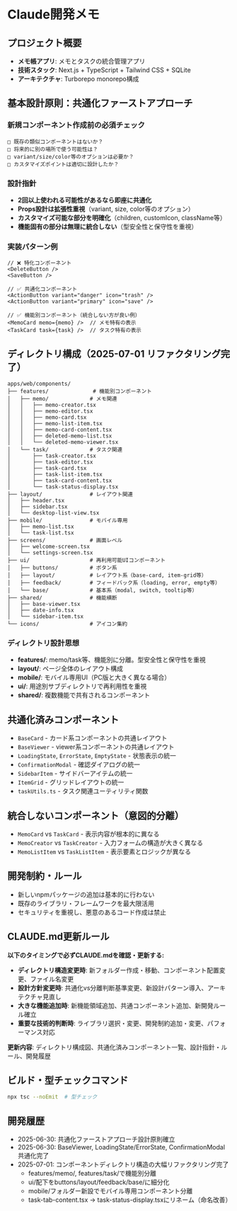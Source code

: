 # Claude開発メモ

## プロジェクト概要
- **メモ帳アプリ**: メモとタスクの統合管理アプリ
- **技術スタック**: Next.js + TypeScript + Tailwind CSS + SQLite
- **アーキテクチャ**: Turborepo monorepo構成

## 基本設計原則：共通化ファーストアプローチ

### 新規コンポーネント作成前の必須チェック
```
□ 既存の類似コンポーネントはないか？
□ 将来的に別の場所で使う可能性は？  
□ variant/size/color等のオプションは必要か？
□ カスタマイズポイントは適切に設計したか？
```

### 設計指針
- **2回以上使われる可能性があるなら即座に共通化**
- **Props設計は拡張性重視**（variant, size, color等のオプション）
- **カスタマイズ可能な部分を明確化**（children, customIcon, className等）
- **機能固有の部分は無理に統合しない**（型安全性と保守性を重視）

### 実装パターン例
```tsx
// ❌ 特化コンポーネント
<DeleteButton />
<SaveButton />

// ✅ 共通化コンポーネント  
<ActionButton variant="danger" icon="trash" />
<ActionButton variant="primary" icon="save" />

// ✅ 機能別コンポーネント（統合しない方が良い例）
<MemoCard memo={memo} />  // メモ特有の表示
<TaskCard task={task} />  // タスク特有の表示
```

## ディレクトリ構成（2025-07-01 リファクタリング完了）

```
apps/web/components/
├── features/              # 機能別コンポーネント
│   ├── memo/             # メモ関連
│   │   ├── memo-creator.tsx
│   │   ├── memo-editor.tsx
│   │   ├── memo-card.tsx
│   │   ├── memo-list-item.tsx
│   │   ├── memo-card-content.tsx
│   │   ├── deleted-memo-list.tsx
│   │   └── deleted-memo-viewer.tsx
│   └── task/             # タスク関連
│       ├── task-creator.tsx
│       ├── task-editor.tsx
│       ├── task-card.tsx
│       ├── task-list-item.tsx
│       ├── task-card-content.tsx
│       └── task-status-display.tsx
├── layout/               # レイアウト関連
│   ├── header.tsx
│   ├── sidebar.tsx
│   └── desktop-list-view.tsx
├── mobile/               # モバイル専用
│   ├── memo-list.tsx
│   └── task-list.tsx
├── screens/              # 画面レベル
│   ├── welcome-screen.tsx
│   └── settings-screen.tsx
├── ui/                   # 再利用可能UIコンポーネント
│   ├── buttons/          # ボタン系
│   ├── layout/           # レイアウト系（base-card, item-grid等）
│   ├── feedback/         # フィードバック系（loading, error, empty等）
│   └── base/             # 基本系（modal, switch, tooltip等）
├── shared/               # 機能横断
│   ├── base-viewer.tsx
│   ├── date-info.tsx
│   └── sidebar-item.tsx
└── icons/                # アイコン集約
```

### ディレクトリ設計思想
- **features/**: memo/task等、機能別に分離。型安全性と保守性を重視
- **layout/**: ページ全体のレイアウト構成
- **mobile/**: モバイル専用UI（PC版と大きく異なる場合）
- **ui/**: 用途別サブディレクトリで再利用性を重視
- **shared/**: 複数機能で共有されるコンポーネント

## 共通化済みコンポーネント
- `BaseCard` - カード系コンポーネントの共通レイアウト
- `BaseViewer` - viewer系コンポーネントの共通レイアウト
- `LoadingState`, `ErrorState`, `EmptyState` - 状態表示の統一
- `ConfirmationModal` - 確認ダイアログの統一
- `SidebarItem` - サイドバーアイテムの統一
- `ItemGrid` - グリッドレイアウトの統一
- `taskUtils.ts` - タスク関連ユーティリティ関数

## 統合しないコンポーネント（意図的分離）
- `MemoCard` vs `TaskCard` - 表示内容が根本的に異なる
- `MemoCreator` vs `TaskCreator` - 入力フォームの構造が大きく異なる
- `MemoListItem` vs `TaskListItem` - 表示要素とロジックが異なる

## 開発制約・ルール
- 新しいnpmパッケージの追加は基本的に行わない
- 既存のライブラリ・フレームワークを最大限活用
- セキュリティを重視し、悪意のあるコード作成は禁止

## CLAUDE.md更新ルール
**以下のタイミングで必ずCLAUDE.mdを確認・更新する:**
- **ディレクトリ構造変更時**: 新フォルダー作成・移動、コンポーネント配置変更、ファイル名変更
- **設計方針変更時**: 共通化vs分離判断基準変更、新設計パターン導入、アーキテクチャ見直し
- **大きな機能追加時**: 新機能領域追加、共通コンポーネント追加、新開発ルール確立
- **重要な技術的判断時**: ライブラリ選択・変更、開発制約追加・変更、パフォーマンス対応

**更新内容**: ディレクトリ構成図、共通化済みコンポーネント一覧、設計指針・ルール、開発履歴

## ビルド・型チェックコマンド
```bash
npx tsc --noEmit  # 型チェック
```

## 開発履歴
- 2025-06-30: 共通化ファーストアプローチ設計原則確立
- 2025-06-30: BaseViewer, LoadingState/ErrorState, ConfirmationModal共通化完了
- 2025-07-01: コンポーネントディレクトリ構造の大幅リファクタリング完了
  - features/memo/, features/task/で機能別分離
  - ui/配下をbuttons/layout/feedback/base/に細分化
  - mobile/フォルダー新設でモバイル専用コンポーネント分離
  - task-tab-content.tsx → task-status-display.tsxにリネーム（命名改善）